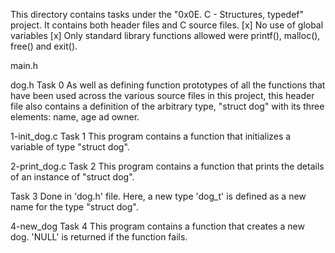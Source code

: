 This directory contains tasks under the "0x0E. C - Structures, typedef" project.
It contains both header files and C source files.
[x] No use of global variables
[x] Only standard library functions allowed were printf(), malloc(), free() and exit().


main.h


dog.h
Task 0
As well as defining function prototypes of all the functions that have been used across the various source files in this project, this header file also contains a definition of the arbitrary type, "struct dog" with its three elements: name, age ad owner.

1-init_dog.c
Task 1
This program contains a function that initializes a variable of type "struct dog".

2-print_dog.c
Task 2
This program contains a function that prints the details of an instance of "struct dog".

Task 3
Done in 'dog.h' file.
Here, a new type 'dog_t' is defined as a new name for the type "struct dog".

4-new_dog
Task 4
This program contains a function that creates a new dog. 'NULL' is returned if the function fails.
